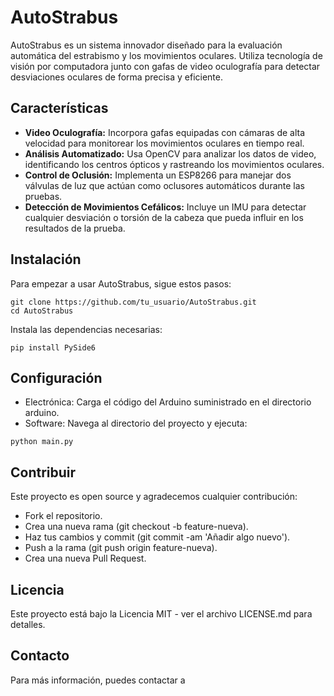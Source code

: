 # AutoStrabus

AutoStrabus es un sistema innovador diseñado para la evaluación automática del estrabismo y los movimientos oculares. Utiliza tecnología de visión por computadora junto con gafas de video oculografía para detectar desviaciones oculares de forma precisa y eficiente.

## Características

- **Video Oculografía:** Incorpora gafas equipadas con cámaras de alta velocidad para monitorear los movimientos oculares en tiempo real.
- **Análisis Automatizado:** Usa OpenCV para analizar los datos de video, identificando los centros ópticos y rastreando los movimientos oculares.
- **Control de Oclusión:** Implementa un ESP8266 para manejar dos válvulas de luz que actúan como oclusores automáticos durante las pruebas.
- **Detección de Movimientos Cefálicos:** Incluye un IMU para detectar cualquier desviación o torsión de la cabeza que pueda influir en los resultados de la prueba.

## Instalación

Para empezar a usar AutoStrabus, sigue estos pasos:

```
git clone https://github.com/tu_usuario/AutoStrabus.git
cd AutoStrabus

```

Instala las dependencias necesarias:

```
pip install PySide6
```

## Configuración

- Electrónica: Carga el código del Arduino suministrado en el directorio arduino.
- Software: Navega al directorio del proyecto y ejecuta:

```
python main.py
```

## Contribuir

Este proyecto es open source y agradecemos cualquier contribución:

- Fork el repositorio.
- Crea una nueva rama (git checkout -b feature-nueva).
- Haz tus cambios y commit (git commit -am 'Añadir algo nuevo').
- Push a la rama (git push origin feature-nueva).
- Crea una nueva Pull Request.

## Licencia

Este proyecto está bajo la Licencia MIT - ver el archivo LICENSE.md para detalles.


## Contacto

Para más información, puedes contactar a
